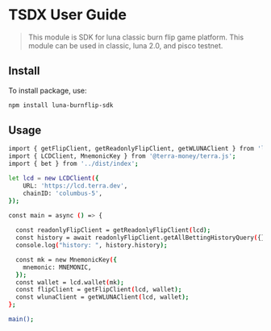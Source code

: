 # TSDX User Guide

> This module is SDK for luna classic burn flip game platform. This module can be used in classic, luna 2.0, and pisco testnet.

## Install

To install package, use:

```bash
npm install luna-burnflip-sdk
```

## Usage

```bash
import { getFlipClient, getReadonlyFlipClient, getWLUNAClient } from 'luna-burnflip-sdk';
import { LCDClient, MnemonicKey } from '@terra-money/terra.js';
import { bet } from '../dist/index';

let lcd = new LCDClient({
    URL: 'https://lcd.terra.dev',
    chainID: 'columbus-5',
});

const main = async () => {
  
  const readonlyFlipClient = getReadonlyFlipClient(lcd);
  const history = await readonlyFlipClient.getAllBettingHistoryQuery({});
  console.log("history: ", history.history);

  const mk = new MnemonicKey({
    mnemonic: MNEMONIC,
  });
  const wallet = lcd.wallet(mk);
  const flipClient = getFlipClient(lcd, wallet);
  const wlunaClient = getWLUNAClient(lcd, wallet);
};

main();
```